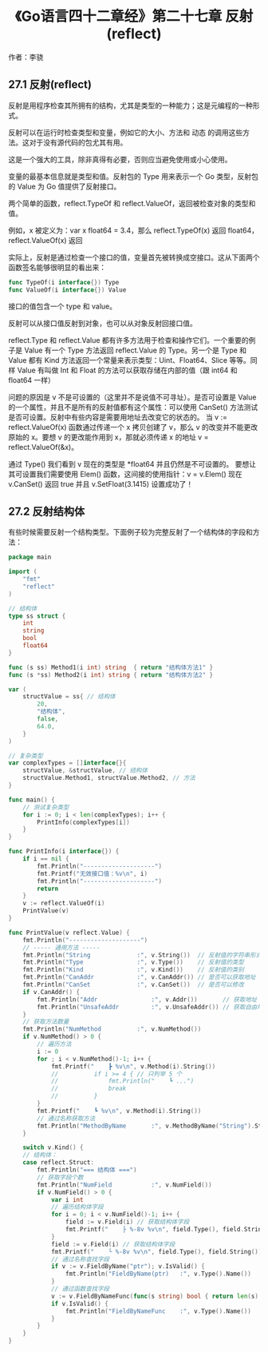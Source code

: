 # <center>《Go语言四十二章经》第二十七章 反射(reflect)</center>

作者：李骁

## 27.1 反射(reflect)

反射是用程序检查其所拥有的结构，尤其是类型的一种能力；这是元编程的一种形式。

反射可以在运行时检查类型和变量，例如它的大小、方法和 动态 的调用这些方法。这对于没有源代码的包尤其有用。

这是一个强大的工具，除非真得有必要，否则应当避免使用或小心使用。

变量的最基本信息就是类型和值。反射包的 Type 用来表示一个 Go 类型，反射包的 Value 为 Go 值提供了反射接口。

两个简单的函数，reflect.TypeOf 和 reflect.ValueOf，返回被检查对象的类型和值。

例如，x 被定义为：var x float64 = 3.4，那么 reflect.TypeOf(x) 返回 float64，reflect.ValueOf(x) 返回 <float64 Value>

实际上，反射是通过检查一个接口的值，变量首先被转换成空接口。这从下面两个函数签名能够很明显的看出来：

```Go
func TypeOf(i interface{}) Type
func ValueOf(i interface{}) Value
```

接口的值包含一个 type 和 value。

反射可以从接口值反射到对象，也可以从对象反射回接口值。

reflect.Type 和 reflect.Value 都有许多方法用于检查和操作它们。一个重要的例子是 Value 有一个 Type 方法返回 reflect.Value 的 Type。另一个是 Type 和 Value 都有 Kind 方法返回一个常量来表示类型：Uint、Float64、Slice 等等。同样 Value 有叫做 Int 和 Float 的方法可以获取存储在内部的值（跟 int64 和 float64 一样）

问题的原因是 v 不是可设置的（这里并不是说值不可寻址）。是否可设置是 Value 的一个属性，并且不是所有的反射值都有这个属性：可以使用 CanSet() 方法测试是否可设置。反射中有些内容是需要用地址去改变它的状态的。
当 v := reflect.ValueOf(x) 函数通过传递一个 x 拷贝创建了 v，那么 v 的改变并不能更改原始的 x。要想 v 的更改能作用到 x，那就必须传递 x 的地址 v = reflect.ValueOf(&x)。

通过 Type() 我们看到 v 现在的类型是 *float64 并且仍然是不可设置的。
要想让其可设置我们需要使用 Elem() 函数，这间接的使用指针：v = v.Elem()
现在 v.CanSet() 返回 true 并且 v.SetFloat(3.1415) 设置成功了！

## 27.2 反射结构体

有些时候需要反射一个结构类型。下面例子较为完整反射了一个结构体的字段和方法：

```Go
package main

import (
	"fmt"
	"reflect"
)

// 结构体
type ss struct {
	int
	string
	bool
	float64
}

func (s ss) Method1(i int) string  { return "结构体方法1" }
func (s *ss) Method2(i int) string { return "结构体方法2" }

var (
	structValue = ss{ // 结构体
		20, 
		"结构体", 
		false, 
		64.0, 
	}
)

// 复杂类型
var complexTypes = []interface{}{
	structValue, &structValue, // 结构体
	structValue.Method1, structValue.Method2, // 方法
}

func main() {
	// 测试复杂类型
	for i := 0; i < len(complexTypes); i++ {
		PrintInfo(complexTypes[i])
	}
}

func PrintInfo(i interface{}) {
	if i == nil {
		fmt.Println("--------------------")
		fmt.Printf("无效接口值：%v\n", i)
		fmt.Println("--------------------")
		return
	}
	v := reflect.ValueOf(i)
	PrintValue(v)
}

func PrintValue(v reflect.Value) {
	fmt.Println("--------------------")
	// ----- 通用方法 -----
	fmt.Println("String             :", v.String())  // 反射值的字符串形式
	fmt.Println("Type               :", v.Type())    // 反射值的类型
	fmt.Println("Kind               :", v.Kind())    // 反射值的类别
	fmt.Println("CanAddr            :", v.CanAddr()) // 是否可以获取地址
	fmt.Println("CanSet             :", v.CanSet())  // 是否可以修改
	if v.CanAddr() {
		fmt.Println("Addr               :", v.Addr())       // 获取地址
		fmt.Println("UnsafeAddr         :", v.UnsafeAddr()) // 获取自由地址
	}
	// 获取方法数量
	fmt.Println("NumMethod          :", v.NumMethod())
	if v.NumMethod() > 0 {
		// 遍历方法
		i := 0
		for ; i < v.NumMethod()-1; i++ {
			fmt.Printf("    ┣ %v\n", v.Method(i).String())
			//			if i >= 4 { // 只列举 5 个
			//				fmt.Println("    ┗ ...")
			//				break
			//			}
		}
		fmt.Printf("    ┗ %v\n", v.Method(i).String())
		// 通过名称获取方法
		fmt.Println("MethodByName       :", v.MethodByName("String").String())
	}

	switch v.Kind() {
	// 结构体：
	case reflect.Struct:
		fmt.Println("=== 结构体 ===")
		// 获取字段个数
		fmt.Println("NumField           :", v.NumField())
		if v.NumField() > 0 {
			var i int
			// 遍历结构体字段
			for i = 0; i < v.NumField()-1; i++ {
				field := v.Field(i) // 获取结构体字段
				fmt.Printf("    ├ %-8v %v\n", field.Type(), field.String())
			}
			field := v.Field(i) // 获取结构体字段
			fmt.Printf("    └ %-8v %v\n", field.Type(), field.String())
			// 通过名称查找字段
			if v := v.FieldByName("ptr"); v.IsValid() {
				fmt.Println("FieldByName(ptr)   :", v.Type().Name())
			}
			// 通过函数查找字段
			v := v.FieldByNameFunc(func(s string) bool { return len(s) > 3 })
			if v.IsValid() {
				fmt.Println("FieldByNameFunc    :", v.Type().Name())
			}
		}
	}
}
```